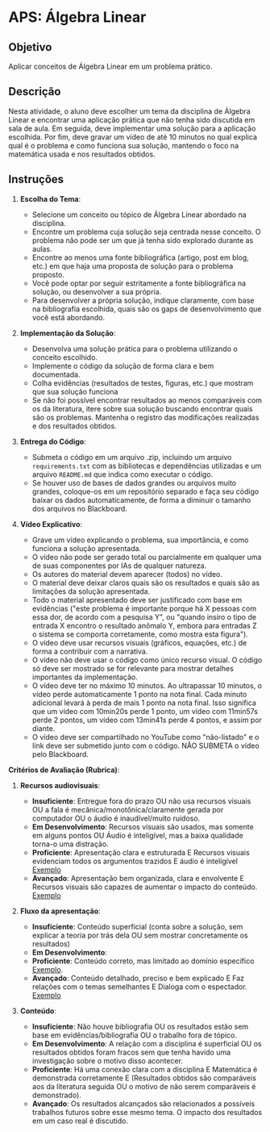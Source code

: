 # APS: Álgebra Linear

## Objetivo

Aplicar conceitos de Álgebra Linear em um problema prático.

## Descrição

Nesta atividade, o aluno deve escolher um tema da disciplina de Álgebra Linear e encontrar uma aplicação prática que não tenha sido discutida em sala de aula. Em seguida, deve implementar uma solução para a aplicação escolhida. Por fim, deve gravar um vídeo de até 10 minutos no qual explica qual é o problema e como funciona sua solução, mantendo o foco na matemática usada e nos resultados obtidos.

## Instruções

1. **Escolha do Tema**:
   - Selecione um conceito ou tópico de Álgebra Linear abordado na disciplina.
   - Encontre um problema cuja solução seja centrada nesse conceito. O problema não pode ser um que já tenha sido explorado durante as aulas.
   - Encontre ao menos uma fonte bibliográfica (artigo, post em blog, etc.) em que haja uma proposta de solução para o problema proposto.
   - Você pode optar por seguir estritamente a fonte bibliográfica na solução, ou desenvolver a sua própria.
   - Para desenvolver a própria solução, indique claramente, com base na bibliografia escolhida, quais são os gaps de desenvolvimento que você está abordando.

2. **Implementação da Solução**:
   - Desenvolva uma solução prática para o problema utilizando o conceito escolhido.
   - Implemente o código da solução de forma clara e bem documentada.
   - Colha evidências (resultados de testes, figuras, etc.) que mostram que sua solução funciona
   - Se não foi possível encontrar resultados ao menos comparáveis com os da literatura, itere sobre sua solução buscando encontrar quais são os problemas. Mantenha o registro das modificações realizadas e dos resultados obtidos.

3. **Entrega do Código**:
   - Submeta o código em um arquivo .zip, incluindo um arquivo `requirements.txt` com as bibliotecas e dependências utilizadas e um arquivo `README.md` que indica como executar o código.
   - Se houver uso de bases de dados grandes ou arquivos muito grandes, coloque-os em um repositório separado e faça seu código baixar os dados automaticamente, de forma a diminuir o tamanho dos arquivos no Blackboard.
   
4. **Vídeo Explicativo**:
   - Grave um vídeo explicando o problema, sua importância, e como funciona a solução apresentada.
   - O vídeo não pode ser gerado total ou parcialmente em qualquer uma de suas componentes por IAs de qualquer natureza.
   - Os autores do material devem aparecer (todos) no vídeo.
   - O material deve deixar claros quais são os resultados e quais são as limitações da solução apresentada.
   - Todo o material apresentado deve ser justificado com base em evidências ("este problema é importante porque há X pessoas com essa dor, de acordo com a pesquisa Y", ou "quando insiro o tipo de entrada X encontro o resultado anômalo Y, embora para entradas Z o sistema se comporta corretamente, como mostra esta figura").
   - O vídeo deve usar recursos visuais (gráficos, equações, etc.) de forma a contribuir com a narrativa.
   - O vídeo não deve usar o código como único recurso visual. O código só deve ser mostrado se for relevante para mostrar detalhes importantes da implementação.
   - O vídeo deve ter no máximo 10 minutos. Ao ultrapassar 10 minutos, o vídeo perde automaticamente 1 ponto na nota final. Cada minuto adicional levará à perda de mais 1 ponto na nota final. Isso significa que um vídeo com 10min20s perde 1 ponto, um vídeo com 11min57s perde 2 pontos, um vídeo com 13min41s perde 4 pontos, e assim por diante.
   - O vídeo deve ser compartilhado no YouTube como "não-listado" e o link deve ser submetido junto com o código. NÃO SUBMETA o vídeo pelo Blackboard.

**Critérios de Avaliação (Rubrica)**:

1. **Recursos audiovisuais**:
    - **Insuficiente**: Entregue fora do prazo OU não usa recursos visuais OU a fala é mecânica/monotônica/claramente gerada por computador OU o áudio é inaudível/muito ruidoso.
    - **Em Desenvolvimento**: Recursos visuais são usados, mas somente em alguns pontos OU Áudio é inteligível, mas a baixa qualidade torna-o uma distração.
    - **Proficiente**: Apresentação clara e estruturada E Recursos visuais evidenciam todos os argumentos trazidos E áudio é inteligível [Exemplo](https://www.youtube.com/watch?v=TQvxWaQnrqI)
    - **Avançado**: Apresentação bem organizada, clara e envolvente E Recursos visuais são capazes de aumentar o impacto do conteúdo. [Exemplo](https://www.youtube.com/watch?v=fNk_zzaMoSs&list=PLZHQObOWTQDPD3MizzM2xVFitgF8hE_ab)

2. **Fluxo da apresentação**:
    - **Insuficiente**: Conteúdo superficial (conta sobre a solução, sem explicar a teoria por trás dela OU sem mostrar concretamente os resultados)
    - **Em Desenvolvimento**: 
    - **Proficiente**: Conteúdo correto, mas limitado ao domínio específico [Exemplo](https://www.youtube.com/watch?v=tR6S4dz6UGA).
    - **Avançado**: Conteúdo detalhado, preciso e bem explicado E Faz relações com o temas semelhantes E Dialoga com o espectador. [Exemplo](https://www.youtube.com/watch?v=ntBWrcbAhaY)

3. **Conteúdo**:
    - **Insuficiente**: Não houve bibliografia OU os resultados estão sem base em evidências/bibliografia OU o trabalho fora de tópico.
    - **Em Desenvolvimento**: A relação com a disciplina é superficial OU os resultados obtidos foram fracos sem que tenha havido uma investigação sobre o motivo disso acontecer.
    - **Proficiente**: Há uma conexão clara com a disciplina E Matemática é demonstrada corretamente E (Resultados obtidos são comparáveis aos da literatura seguida OU o motivo de não serem comparáveis é demonstrado).
    - **Avançado**: Os resultados alcançados são relacionados a possíveis trabalhos futuros sobre esse mesmo tema. O impacto dos resultados em um caso real é discutido.
